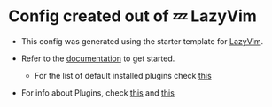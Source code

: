 # Config created out of 💤 LazyVim

* This config was generated using the starter template for [LazyVim](https://github.com/LazyVim/LazyVim).
* Refer to the [documentation](https://lazyvim.github.io/installation) to get started.
  * For the list of default installed plugins check [this](https://www.lazyvim.org/plugins)

* For info about Plugins, check [this](https://lazy.folke.io/spec) and [this](http://www.lazyvim.org/configuration/plugins)

